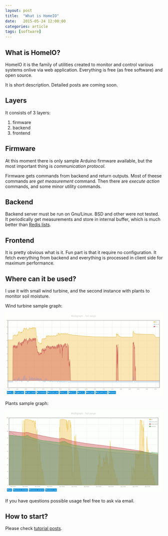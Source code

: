 ```yaml
---
layout: post
title:  "What is HomeIO"
date:   2015-05-24 12:00:00
categories: article
tags: [software]
---
```


[redis-list]:           http://redis.io/topics/data-types
[tutorials]:            /tag/tutorial


What is HomeIO?
---------------

HomeIO it is the family of utilities created to monitor and control
various systems onlive via web application. Everything is free (as
free software) and open source.

It is short description. Detailed posts are coming soon.

Layers
------

It consists of 3 layers:

1.  firmware
2.  backend
3.  frontend

Firmware
--------

At this moment there is only sample Arduino firmware available, but the
most important thing is *communication protocol*.

Firmware gets commands from backend and return outputs. Most of theese
commands are *get measurement* command. Then there are *execute action*
commands, and some minor utility commands.

Backend
-------

Backend server must be run on Gnu/Linux. BSD and other were not tested.
It periodically get measurements and store in internal buffer, which is
much better than [Redis lists][redis-list].

Frontend
--------

It is pretty obvious what is it. Fun part is that it require no configuration.
It fetch everything from backend and everything is processed in client side
for maximum performance.

Where can it be used?
---------------------

I use it with small wind turbine, and the second instance with plants
to monitor soil moisture.

Wind turbine sample graph:

![Multigraph sample](/images/homeio4.png)

Plants sample graph:

![Multigraph sample](/images/homeio3.png)

If you have questions possible usage feel free to ask via email.


How to start?
-------------

Please check [tutorial posts][tutorials].

